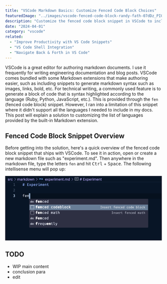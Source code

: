```yaml
---
title: "VSCode Markdown Basics: Customize Fenced Code Block Choices"
featuredImage: "../images/vscode-fenced-code-block-randy-fath-07dDz_PI05k-unsplash.jpg"
description: "Customize the fenced code block snippet in VSCode to include additional languages for a more efficient markdown writing experience in engineering docs and blog posts."
date: "2024-04-01"
category: "vscode"
related:
  - "Improve Productivity with VS Code Snippets"
  - "VS Code Shell Integration"
  - "Navigate Back & Forth in VS Code"
---
```


VSCode is a great editor for authoring markdown documents. I use it frequently for writing engineering documentation and blog posts. VSCode comes bundled with some Markdown extensions that make authoring easier, such as including snippets to generate markdown syntax such as images, links, bold, etc. For technical writing, a commonly used feature is to generate a block of code that is syntax highlighted according to the language (Ruby, Python, JavaScript, etc.). This is provided through the `fen` (fenced code block) snippet. However, I ran into a limitation of this snippet where it didn't support all the languages I needed to include in my docs. This post will explain a solution to customizing the list of languages provided by the built-in Markdown extension.

## Fenced Code Block Snippet Overview

Before getting into the solution, here's a quick overview of the fenced code block snippet that ships with VSCode. To see it in action, open or create a new markdown file such as "experiment.md". Then anywhere in the markdown file, type the letters `fen` and hit <kbd class="markdown-kbd">Ctrl</kbd> + <kbd class="markdown-kbd">Space</kbd>. The following intellisense menu will pop up:

![vscode fenced code block built in](../images/vscode-fenced-code-block-built-in.png "vscode fenced code block built in")


## TODO
* WIP main content
* conclusion para
* edit
